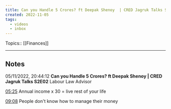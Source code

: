 ```yaml
---
title: Can you Handle 5 Crores? ft Deepak Shenoy  | CRED Jagruk Talks S2E02
created: 2022-11-05
tags:
  - videos
  - inbox
---
```


Topics:: [[Finances]]

---

## Notes

05/11/2022, 20:44:12 **Can you Handle 5 Crores? ft Deepak Shenoy | CRED Jagruk Talks S2E02** Labour Law Advisor

[05:25](https://www.youtube.com/watch?v=ijj4J7ouk-g&t=325.791936s) Annual income x 30 = live rest of your life

[09:08](https://www.youtube.com/watch?v=ijj4J7ouk-g&t=548.747165s) People don't know how to manage their money



